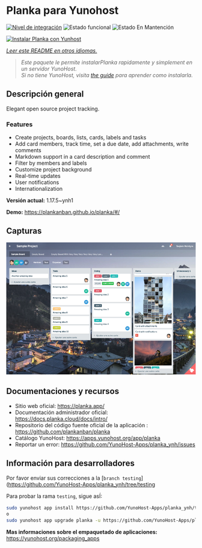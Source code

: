 <!--
Este archivo README esta generado automaticamente<https://github.com/YunoHost/apps/tree/master/tools/readme_generator>
No se debe editar a mano.
-->

# Planka para Yunohost

[![Nivel de integración](https://dash.yunohost.org/integration/planka.svg)](https://dash.yunohost.org/appci/app/planka) ![Estado funcional](https://ci-apps.yunohost.org/ci/badges/planka.status.svg) ![Estado En Mantención](https://ci-apps.yunohost.org/ci/badges/planka.maintain.svg)

[![Instalar Planka con Yunhost](https://install-app.yunohost.org/install-with-yunohost.svg)](https://install-app.yunohost.org/?app=planka)

*[Leer este README en otros idiomas.](./ALL_README.md)*

> *Este paquete le permite instalarPlanka rapidamente y simplement en un servidor YunoHost.*  
> *Si no tiene YunoHost, visita [the guide](https://yunohost.org/install) para aprender como instalarla.*

## Descripción general

Elegant open source project tracking.

### Features

- Create projects, boards, lists, cards, labels and tasks
- Add card members, track time, set a due date, add attachments, write comments
- Markdown support in a card description and comment
- Filter by members and labels
- Customize project background
- Real-time updates
- User notifications
- Internationalization


**Versión actual:** 1.17.5~ynh1

**Demo:** <https://plankanban.github.io/planka/#/>

## Capturas

![Captura de Planka](./doc/screenshots/screenshot.png)

## Documentaciones y recursos

- Sitio web oficial: <https://planka.app/>
- Documentación administrador oficial: <https://docs.planka.cloud/docs/intro/>
- Repositorio del código fuente oficial de la aplicación : <https://github.com/plankanban/planka>
- Catálogo YunoHost: <https://apps.yunohost.org/app/planka>
- Reportar un error: <https://github.com/YunoHost-Apps/planka_ynh/issues>

## Información para desarrolladores

Por favor enviar sus correcciones a la [`branch testing`](https://github.com/YunoHost-Apps/planka_ynh/tree/testing

Para probar la rama `testing`, sigue asÍ:

```bash
sudo yunohost app install https://github.com/YunoHost-Apps/planka_ynh/tree/testing --debug
o
sudo yunohost app upgrade planka -u https://github.com/YunoHost-Apps/planka_ynh/tree/testing --debug
```

**Mas informaciones sobre el empaquetado de aplicaciones:** <https://yunohost.org/packaging_apps>
